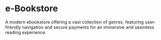 # e-Bookstore
A modern ebookstore offering a vast collection of genres, featuring user-friendly navigation and secure payments for an immersive and seamless reading experience.
